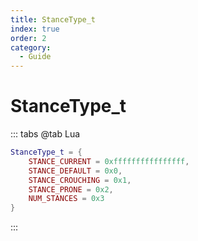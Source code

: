 ```yaml
---
title: StanceType_t
index: true
order: 2
category:
  - Guide
---
```


# StanceType_t
::: tabs
@tab Lua
```lua
StanceType_t = {
    STANCE_CURRENT = 0xffffffffffffffff,
    STANCE_DEFAULT = 0x0,
    STANCE_CROUCHING = 0x1,
    STANCE_PRONE = 0x2,
    NUM_STANCES = 0x3
}
```
:::
